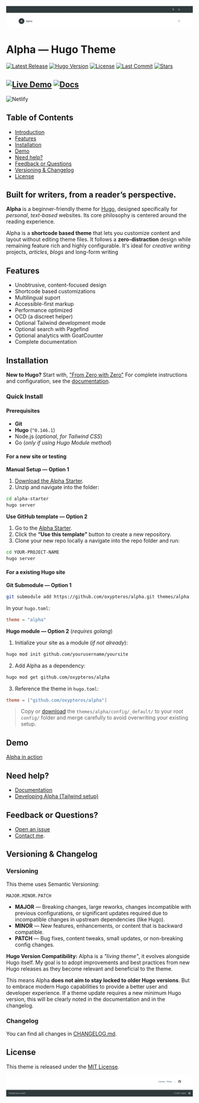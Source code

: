 <picture>
  <source media="(prefers-color-scheme: dark)" srcset="https://raw.githubusercontent.com/oxypteros/alpha/refs/heads/main/.github/screenshots/alpha-header-dark.webp">
  <source media="(prefers-color-scheme: light)" srcset="https://raw.githubusercontent.com/oxypteros/alpha/refs/heads/main/.github/screenshots/alpha-header.webp">
  <img alt="Alpha header demo screenshot" src="https://raw.githubusercontent.com/oxypteros/alpha/refs/heads/main/.github/screenshots/alpha-header.webp">
</picture>

# Alpha — Hugo Theme
[![Latest Release](https://img.shields.io/github/v/release/oxypteros/alpha?label=Release&style=flat&color=5f5f5f)](https://github.com/oxypteros/alpha/releases/latest)
[![Hugo Version](https://img.shields.io/badge/Hugo-%5E0.146.1-5f5f5f?&style=flat&logoColor=white)](https://github.com/gohugoio/hugo/releases)
[![License](https://img.shields.io/github/license/oxypteros/alpha?label=License&style=flat&color=5f5f5f)](https://github.com/oxypteros/alpha/blob/main/LICENSE)
[![Last Commit](https://img.shields.io/github/last-commit/oxypteros/alpha?label=Last%20Commit&style=flat&color=5f5f5f)](https://github.com/oxypteros/alpha/commits/main)
[![Stars](https://img.shields.io/github/stars/oxypteros/alpha?label=Stars&style=flat&color=5f5f5f)](https://github.com/oxypteros/alpha/stargazers)


[![Live Demo](https://img.shields.io/badge/Demo-alpha.oxypteros.com-2196f3)](https://alpha.oxypteros.com)
[![Docs](https://img.shields.io/badge/Docs-Available-2196f3)](https://alpha.oxypteros.com/docs)
---
![Netlify](https://img.shields.io/netlify/:865e5cb8-b588-4738-a1ea-169c89f3d3c5?label=Netlify&style=flat&color=5f5f5f&logo=netlify&logoColor=ffffff)

## Table of Contents
- [Introduction](#built-for-writers-from-a-readers-perspective)
- [Features](#features)
- [Installation](#installation)
- [Demo](#demo)
- [Need help?](#need-help)
- [Feedback or Questions](#feedback-or-questions)
- [Versioning & Changelog](#versioning--changelog)
- [License](#license)
  
## Built for writers, from a reader’s perspective.
**Alpha** is a beginner-friendly theme for [Hugo](https://gohugo.io/), designed specifically for *personal*, *text-based* websites. Its core philosophy is centered around the reading experience.

Alpha is a **shortcode based theme** that lets you customize content and layout without editing theme files. It follows a **zero-distraction** design while remaining feature rich and highly configurable. It's ideal for *creative writing* projects, *articles*, *blogs* and long-form writing

## Features
- Unobtrusive, content-focused design
- Shortcode based customizations
- Multilingual suport
- Accessible-first markup
- Performance optimized
- OCD (a discreet helper)
- Optional Tailwind development mode
- Optional search with Pagefind
- Optional analytics with GoatCounter
- Complete documentation

## Installation
**New to Hugo?** Start with, ["From Zero with Zero"](https://alpha.oxypteros.com/get-started)
For complete instructions and configuration, see the [documentation](https://alpha.oxypteros.com/docs).

### Quick Install

#### Prerequisites
- **Git**
- **Hugo** (`^0.146.1`)
- Node.js (*optional, for Tailwind CSS*)
- Go (*only if using Hugo Module method*)

#### For a new site or testing 

**Manual Setup —  Option 1** 
1. [Download the Alpha Starter](https://alpha.oxypteros.com/downloads/alpha-starter.zip).
2. Unzip and navigate into the folder:
```bash
cd alpha-starter
hugo server

```
 **Use GitHub template — Option 2**
1. Go to the [Alpha Starter](https://github.com/oxypteros/alpha-starter).
2. Click the **“Use this template”** button to create a new repository.
3. Clone your new repo locally a navigate into the repo folder and run:
```bash
cd YOUR-PROJECT-NAME
hugo server
```

#### For a existing Hugo site
**Git Submodule — Option 1**
``` bash
git submodule add https://github.com/oxypteros/alpha.git themes/alpha
```
In your `hugo.toml`:
```toml
theme = "alpha"
```
**Hugo module — Option 2** (*requires golang*)
1. Initialize your site as a module (*if not already*):
```bash
hugo mod init github.com/yourusername/yoursite
```
2. Add Alpha as a dependency:
```bash
hugo mod get github.com/oxypteros/alpha
```
3. Reference the theme in `hugo.toml`:
```toml
theme = ["github.com/oxypteros/alpha"]
```
> Copy or [download](https://alpha.oxypteros.com/downloads/config.zip) the `themes/alpha/config/_default/` to your root `config/` folder and merge carefully to avoid overwriting your existing setup.

## Demo
[Alpha in action](https://alpha.oxypteros.com)

## Need help?
- [Documentation](https://alpha.oxypteros.com/docs)
- [Developing Alpha (Tailwind setup)](https://alpha.oxypteros.com/docs/developing-alpha)

## Feedback or Questions?
- [Open an issue](https://github.com/oxypteros/alpha/issues) 
- [Contact me](mailto:alpha@oxypteros.com?subject=Alpha%20theme).

## Versioning & Changelog

### Versioning

This theme uses Semantic Versioning:
```
MAJOR.MINOR.PATCH

```
- **MAJOR** — Breaking changes, large reworks, changes incompatible with previous configurations, or significant updates required due to incompatible changes in upstream dependencies (like Hugo).
- **MINOR** — New features, enhancements, or content that is backward compatible.
- **PATCH** — Bug fixes, content tweaks, small updates, or non-breaking config changes.


**Hugo Version Compatibility:** Alpha is a *"living theme"*, it evolves alongside Hugo itself. My goal is to adopt improvements and best practices from new Hugo releases as they become relevant and beneficial to the theme.

This means Alpha **does not aim to stay locked to older Hugo versions**. But to embrace modern Hugo capabilities to provide a better user and developer experience.
If a theme update requires a new minimum Hugo version, this will be clearly noted in the documentation and in the changelog.

### Changelog

You can find all changes in [CHANGELOG.md](./CHANGELOG.md).
## License
This theme is released under the [MIT License](./LICENSE).  

<picture>
  <source media="(prefers-color-scheme: dark)" srcset=".github/screenshots/alpha-footer-dark.webp">
  <source media="(prefers-color-scheme: light)" srcset=".github/screenshots/alpha-footer.webp">
  <img alt="Alpha footer demo screenshot" src=".github/screenshots/alpha-footer.webp">
</picture>
